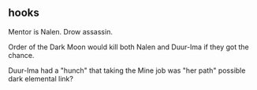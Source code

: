 ## hooks

Mentor is Nalen. Drow assassin.

Order of the Dark Moon would kill both Nalen and Duur-Ima if they got the chance.

Duur-Ima had a "hunch" that taking the Mine job was "her path" possible dark elemental link?